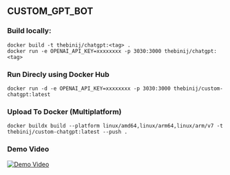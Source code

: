 ## CUSTOM_GPT_BOT

### Build locally:

```shell
docker build -t thebinij/chatgpt:<tag> .
docker run -e OPENAI_API_KEY=xxxxxxxx -p 3030:3000 thebinij/chatgpt:<tag>
```

### Run Direcly using Docker Hub

```shell
docker run -d -e OPENAI_API_KEY=xxxxxxxx -p 3030:3000 thebinij/custom-chatgpt:latest
```


### Upload To Docker (Multiplatform)

```shell
docker buildx build --platform linux/amd64,linux/arm64,linux/arm/v7 -t thebinij/custom-chatgpt:latest --push .
```



### Demo Video
[![Demo Video](https://img.youtube.com/vi/zT5Q1mz1iuY/0.jpg)](https://www.youtube.com/watch?v=zT5Q1mz1iuY)
